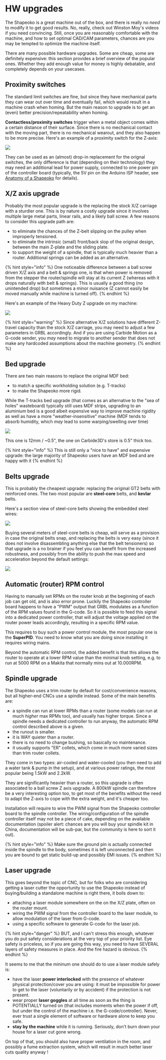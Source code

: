 # HW upgrades

The Shapeoko is a great machine out of the box, and there is really no _need_ to modify it to get good results. No, really, check out Winston Moy's videos if you need convincing. Still, once you are reasonably comfortable with the machine, and how to set optimal CAD/CAM parameters, chances are you may be tempted to optimize the machine itself. 

There are many possible hardware upgrades. Some are cheap, some are definitely expensive: this section provides a brief overview of the popular ones. Whether they add enough value for money is highly debatable, and completely depends on your usecases.

## Proximity switches

The standard limit switches are fine, but since they have mechanical parts they can wear out over time and eventually fail, which would result in a machine crash when homing. But the main reason to upgrade is to get an \(even\) better precision/repeatability when homing. 

**Contactless/proximity switches** trigger when a metal object comes within a certain distance of their surface. Since there is no mechanical contact with the moving part, there is no mechanical wearout, and they also happen to be more precise. Here's an example of a proximity switch for the Z-axis:

![](.gitbook/assets/upgrades_proximity_switch.png)

They can be used as an \(almost\) drop-in replacement for the orignal switches, the only difference is that \(depending on their technology\) they may need an additional lead for power supply, connected to one power pin of the controller board \(typically, the 5V pin on the Arduino ISP header, see [Anatomy of a Shapeoko](anatomy-of-a-shapeoko.md#controller-board) for details\).

## X/Z axis upgrade

Probably the most popular upgrade is the replacing the stock X/Z carriage with a sturdier one. This is by nature a costly upgrade since it involves multiple large metal parts, linear rails, and a likely ball screw. A few reasons to consider this upgrade path are:

* to eliminate the chances of the Z-belt slipping on the pulley when improperly tensioned.
* to eliminate the intrinsic \(small\) front/back slop of the original design, between the main Z-plate and the sliding plate.
* to support the weight of a spindle, that is typically much heavier than a router. Additional springs can be added as an alternative.

{% hint style="info" %}
One noticeable difference between a ball screw driven X/Z axis and a belt & springs one, is that when power is removed from the stepper the router/spindle will stay at its current Z \(whereas with it drops naturally with belt & springs\). This is usually a good thing \(no unintended drop\) but sometimes a minor nuisance \(Z cannot easily be moved manually while machine is turned off\).
{% endhint %}

Here's an example of the Heavy Duty Z upgrade on my machine:

![](.gitbook/assets/hdz.png)

{% hint style="warning" %}
Since alternative X/Z solutions have different Z-travel capacity than the stock X/Z carriage, you may need to adjust a few parameters in GRBL accordingly. And if you are using Carbide Motion as a G-code sender, you _may_ need to migrate to another sender that does not make any hardcoded assumptions about the machine geometry.
{% endhint %}

## Bed upgrade

There are two main reasons to replace the original MDF bed:

* to match a specific workholding solution \(e.g. T-tracks\)
* to make the Shapeoko more rigid.

While the T-tracks bed upgrade \(that comes as an alternative to the "sea of holes" wasteboard\) typically still uses MDF strips, upgrading to an aluminium bed is a good albeit expensive way to improve machine rigidity as well as have a more "weather-insensitive" machine \(MDF tends to absorb humidity, which _may_ lead to some warping/swelling over time\)

![](.gitbook/assets/upgrades_aluminum_bed.png)

This one is 12mm / ~0.5", the one on Carbide3D's store is 0.5" thick too.

{% hint style="info" %}
This is still only a "nice to have" and expensive upgrade: the large majority of Shapeoko users have an MDF bed and are happy with it
{% endhint %}

## Belts upgrade

This is probably the cheapest upgrade: replacing the original GT2 belts with reinforced ones. The two most popular are **steel-core** belts, and **kevlar** belts.

Here's a section view of steel-core belts showing the embedded steel wires:

![](.gitbook/assets/upgrades_steel_core_belt.png)

Buying several meters of steel-core belts is cheap, will serve as a provision in case the original belts snap, and replacing the belts is very easy \(since it does not involve disassembling anything else that the belt tensioners\) so that upgrade is a no brainer if you feel you can benefit from the increased robustness, and possibly from the ability to push the max speed and acceleration beyond the default settings:

![](.gitbook/assets/upgrades_steel_core_belt_mounted.png)

## Automatic \(router\) RPM control

Having to manually set RPMs on the router knob at the beginning of each job can get old, and is also error prone. Luckily the Shapeoko controller board happens to have a "PWM" output that GRBL modulates as a function of the RPM values found in the G-code. So it is possible to feed this signal into a dedicated power controller, that will adjust the voltage applied on the router power leads accordingly, resulting in a specific RPM value.

This requires to buy such a power control module, the most popular one is the **SuperPID**. You need to know what you are doing since installing it requires wiring mains. 

Beyond the automatic RPM control, the added benefit is that this allows the router to operate at a lower RPM value than the minimal knob setting, e.g. to run at 5000 RPM on a Makita that normally mins out at 10.000RPM. 

## Spindle upgrade

The Shapeoko uses a trim router by default for cost/convenience reasons, but all higher-end CNCs use a spindle instead. Some of the main benefits are:

* a spindle can run at lower RPMs than a router \(some models can run at much _higher_ max RPMs too\), and usually has higher torque. Since a spindle needs a dedicated controller to run anyway, the automatic RPM control described above is a given.
* the runout is smaller.
* it is WAY quieter than a router.
* there is no need to change bushing, so basically no maintenance.
* it usually supports "ER" collets, which come in much more varied sizes than trim router collets.

They come in two types: air-cooled and water-cooled \(you then need to add a water tank & pump in the setup\), and at various power ratings, the most popular being 1.5kW and 2.2kW. 

They are significantly heavier than a router, so this upgrade is often associated to a ball screw Z axis upgrade. A 800kW spindle can therefore be a very interesting option too, to get most of the benefits without the need to adapt the Z-axis to cope with the extra weight, and it's cheaper too.

Installation will require to wire the PWM signal from the Shapeoko controller board to the spindle controller. The wiring/configuration of the spindle controller itself may not be a piece of cake, depending on the available documentation \(spoiler alert: chances are you will buy your spindle kit in China, documentation will be sub-par, but the community is here to sort it out\).

{% hint style="info" %}
Make sure the ground pin is actually connected inside the spindle to the body, sometimes it is left unconnected and then you are bound to get static build-up and possibly EMI issues.
{% endhint %}

## Laser upgrade

This goes beyond the topic of CNC, but for folks who are considering getting a laser cutter the opportunity to use the Shapeoko instead of buying/building a standalone machine is right there, it boils down to:

* attaching a laser module somewhere on the on the X/Z plate, often on the router mount.
* wiring the PWM signal from the controller board to the laser module, to allow modulation of the laser from G-code.
*  using a specific software to generate G-code for the laser job.

{% hint style="danger" %}
BUT, and I can't stress this enough, whatever you do put safety considerations at the very top of your priority list. Eye safety is priceless, so if you are going this way, you need to have SEVERAL layers of safety measures in place. And the fire hazard is obvious.
{% endhint %}

It seems to me that the mininum one should do to use a laser module safely is:

* have the laser **power interlocked** with the presence of whatever physical protection/cover you are using: it must be impossible for power to get to the laser \(voluntarily or by accident\) if the protection is not present.
* wear proper **laser goggles** at all time as soon as the thing is POTENTIALLY turned on \(that includes moments when the power if off, but under the control of the machine i.e. the G-code/controller\). Never, ever trust a single element of software or hardware alone to keep you safe. 
* **stay by the machine** while it is running. Seriously, don't burn down your house for a laser cut gone wrong.

On top of that, you should also have proper ventilation in the room, and possibly a fume extraction system,  which will result in much better laser cuts quality anyway !


